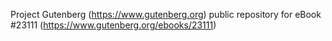 Project Gutenberg (https://www.gutenberg.org) public repository for eBook #23111 (https://www.gutenberg.org/ebooks/23111)

